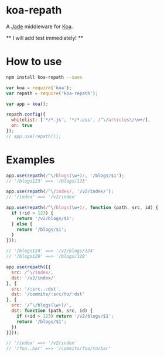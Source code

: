 # koa-repath

A [Jade](http://jade-lang.com/) middleware for [Koa](http://koajs.com/).

** I will add test immediately! **

# How to use

```bash
npm install koa-repath --save
```

```javascript
var koa = require('koa');
var repath = require('koa-repath');

var app = koa();

repath.config({
  whitelist: ['*/*.js', '*/*.css', /^\/articles\/\w+/],
  on: true
});
// app.use(repath());

```

# Examples

```javascript
app.use(repath(/^\/blogs(\w+)/, '/blogs/$1');
// '/blogs123' ==> '/blogs/123'

app.use(repath(/^\/index/, '/v2/index/');
// '/index' ==> '/v2/index'
```

```javascript
app.use(repath(/^\/blogs(\w+)/, function (path, src, id) {
  if (+id > 123) {
    return '/v2/blogs/$1';
  } else {
    return '/blogs/$1';
  }
}));

// '/blogs124' ==> '/v2/blogs/124'
// '/blogs120' ==> '/blogs/120'
```

```javascript
app.use(repath([{
  src: /^\/index/,
  dst: '/v2/index/'
}, {
  src: '/:src..:dst',
  dst: '/commits/:src/to/:dst'
}, {
  src: '/^\/blogs(\w+)/',
  dst: function (path, src, id) {
    if (+id > 123) return '/v2/blogs/$1';
    return '/blogs/$1';
  })
}]));

// '/index' ==> '/v2/index'
// '/foo..bar' ==> '/commits/foo/to/bar'
```

